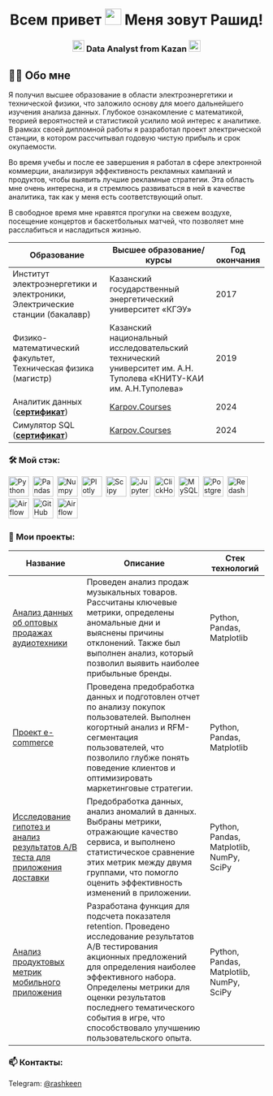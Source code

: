 <h1 align="center"> Всем привет <img src="https://c.tenor.com/05QmcJhoSIcAAAAd/tenor.gif" height="32"/> Меня зовут Рашид!</h1>
<h3 align="center"> <img src="https://em-content.zobj.net/source/apple/391/sparkles_2728.png" height="23"/> Data Analyst from Kazan <img src="https://em-content.zobj.net/source/apple/391/sparkles_2728.png" height="23"/> </h3>

## :man_technologist: Обо мне
Я получил высшее образование в области электроэнергетики и технической физики, что заложило основу для моего дальнейшего изучения анализа данных. Глубокое ознакомление с математикой, теорией вероятностей и статистикой усилило мой интерес к аналитике. В рамках своей дипломной работы я разработал проект электрической станции, в котором рассчитывал годовую чистую прибыль и срок окупаемости.

Во время учебы и после ее завершения я работал в сфере электронной коммерции, анализируя эффективность рекламных кампаний и продуктов, чтобы выявить лучшие рекламные стратегии. Эта область мне очень интересна, и я стремлюсь развиваться в ней в качестве аналитика, так как у меня есть соответствующий опыт.

В свободное время мне нравятся прогулки на свежем воздухе, посещение концертов и баскетбольных матчей, что позволяет мне расслабиться и насладиться жизнью.

<div align='center'>

|**Образование**|**Высшее образование/курсы**|**Год окончания**|
|----------------|-----------------|--------|
|Институт электроэнергетики и электроники, Электрические станции (бакалавр)|Казанский государственный энергетический университет «КГЭУ»|2017|
|Физико-математический факультет, Техническая физика (магистр)|Казанский национальный исследовательский технический университет им. А.Н. Туполева «КНИТУ-КАИ им. А.Н.Туполева»|2019|
|Аналитик данных (__[сертификат](https://lab.karpov.courses/certificate/7c0b3ecc-06bb-440e-9b11-3d19057aa08d/)__)|[Karpov.Courses](https://karpov.courses/analytics)|2024|
|Симулятор SQL (__[сертификат](https://lab.karpov.courses/certificate/531808d6-baca-45d1-af31-6cbeeced6394/)__)|[Karpov.Courses](https://karpov.courses/simulator-sql)|2024|
</div>


### :hammer_and_wrench: Мой стэк:
<div>
  <img src="https://img.shields.io/badge/python-white?logo=python&style=for-the-badge" title="Python" alt="Python" height="40"/>&nbsp;
  <img src="https://img.shields.io/badge/pandas-white?logo=pandas&logoColor=blue&style=for-the-badge" title="Pandas" alt="Pandas" height="40"/>&nbsp;
  <img src="https://img.shields.io/badge/numpy-white?logo=numpy&logoColor=blue&style=for-the-badge" title="Numpy" alt="Numpy" height="40"/>&nbsp;
  <img src="https://img.shields.io/badge/plotly-white?logo=plotly&logoColor=blue&style=for-the-badge" title="Plotly" alt="Plotly" height="40"/>&nbsp;
  <img src="https://img.shields.io/badge/Scipy-white?logo=Scipy&logoColor=black&style=for-the-badge" title="Scipy" alt="Scipy" height="40"/>&nbsp;
  <img src="https://img.shields.io/badge/Jupyter_notebook-white?logo=Jupyter&style=for-the-badge" title="Jupyter" alt="Jupyter" height="40"/>&nbsp;
  <img src="https://img.shields.io/badge/Clickhouse-white?logo=Clickhouse&style=for-the-badge" title="ClickHouse" alt="ClickHouse" height="40"/>&nbsp;
  <img src="https://img.shields.io/badge/mySQL-white?logo=mySQL&s&style=for-the-badge" title="MySQL"  alt="MySQL" height="40"/>&nbsp;
  <img src="https://img.shields.io/badge/PostgreSQL-white?logo=PostgreSQL&s&style=for-the-badge" title="PostgreSQL" alt="PostgreSQL" height="40"/>&nbsp;
  <img src="https://img.shields.io/badge/redash-white?logo=redash&logoColor=black&style=for-the-badge" title="Redash" alt="Redash" height="40"/>&nbsp;
  <img src="https://img.shields.io/badge/Tableau-white?logo=Tableau&s&logoColor=yellow&style=for-the-badge" title="Airflow" alt="Airflow" height="40"/>&nbsp;
  <img src="https://img.shields.io/badge/github-white?logo=github&logoColor=black&style=for-the-badge" title="GitHub" alt="GitHub" height="40"/>&nbsp;
  <img src="https://img.shields.io/badge/Airflow-white?logo=Airflow&style=for-the-badge" title="Airflow" alt="Airflow" height="40"/>&nbsp;
  
</div>

### :book: Мои проекты:

<div align='center'>
  
|Название|Описание|Стек технологий|
|--------|-----------|-----------|
| [Анализ данных об оптовых продажах аудиотехники](https://github.com/rashkeen/audio_equipment_analysis)|Проведен анализ продаж музыкальных товаров. Рассчитаны ключевые метрики, определены аномальные дни и выяснены причины отклонений. Также был выполнен анализ, который позволил выявить наиболее прибыльные бренды.|Python, Pandas, Matplotlib|
|[Проект e-commerce](https://github.com/rashkeen/e-commerce_project)|Проведена предобработка данных и подготовлен отчет по анализу покупок пользователей. Выполнен когортный анализ и RFM-сегментация пользователей, что позволило глубже понять поведение клиентов и оптимизировать маркетинговые стратегии.|Python, Pandas, Matplotlib|
|[Исследование гипотез и анализ результатов A/B теста для приложения доставки](https://github.com/rashkeen/analysis_AB-test_results_for_delivery_application)|Предобработка данных, анализ аномалий в данных. Выбраны метрики, отражающие качество сервиса, и выполнено статистическое сравнение этих метрик между двумя группами, что помогло оценить эффективность изменений в приложении.|Python, Pandas, Matplotlib, NumPy, SciPy|
|[Анализ продуктовых метрик мобильного приложения](https://github.com/rashkeen/Analysis_of_mobile_application-)|Разработана функция для подсчета показателя retention. Проведено исследование результатов A/B тестирования акционных предложений для определения наиболее эффективного набора. Определены метрики для оценки результатов последнего тематического события в игре, что способствовало улучшению пользовательского опыта.|Python, Pandas, Matplotlib, NumPy, SciPy|
</div>
  
### 📫 Контакты:
Telegram: [@rashkeen](https://t.me/rashkeen)
